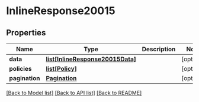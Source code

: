 # InlineResponse20015

## Properties
Name | Type | Description | Notes
------------ | ------------- | ------------- | -------------
**data** | [**list[InlineResponse20015Data]**](InlineResponse20015Data.md) |  | [optional] 
**policies** | [**list[Policy]**](Policy.md) |  | [optional] 
**pagination** | [**Pagination**](Pagination.md) |  | [optional] 

[[Back to Model list]](../README.md#documentation-for-models) [[Back to API list]](../README.md#documentation-for-api-endpoints) [[Back to README]](../README.md)

